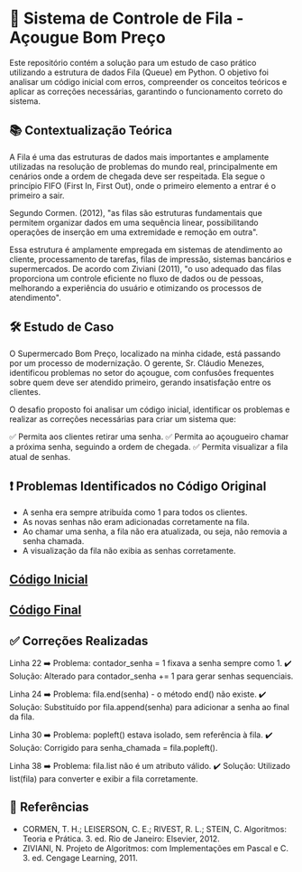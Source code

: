 # 🥩 Sistema de Controle de Fila - Açougue Bom Preço
Este repositório contém a solução para um estudo de caso prático utilizando a estrutura de dados Fila (Queue) em Python. O objetivo foi analisar um código inicial com erros, compreender os conceitos teóricos e aplicar as correções necessárias, garantindo o funcionamento correto do sistema.

## 📚 Contextualização Teórica
A Fila é uma das estruturas de dados mais importantes e amplamente utilizadas na resolução de problemas do mundo real, principalmente em cenários onde a ordem de chegada deve ser respeitada. Ela segue o princípio FIFO (First In, First Out), onde o primeiro elemento a entrar é o primeiro a sair.

Segundo Cormen. (2012), "as filas são estruturas fundamentais que permitem organizar dados em uma sequência linear, possibilitando operações de inserção em uma extremidade e remoção em outra".

Essa estrutura é amplamente empregada em sistemas de atendimento ao cliente, processamento de tarefas, filas de impressão, sistemas bancários e supermercados. De acordo com Ziviani (2011), "o uso adequado das filas proporciona um controle eficiente no fluxo de dados ou de pessoas, melhorando a experiência do usuário e otimizando os processos de atendimento".

## 🛠️ Estudo de Caso
O Supermercado Bom Preço, localizado na minha cidade, está passando por um processo de modernização. O gerente, Sr. Cláudio Menezes, identificou problemas no setor do açougue, com confusões frequentes sobre quem deve ser atendido primeiro, gerando insatisfação entre os clientes.

O desafio proposto foi analisar um código inicial, identificar os problemas e realizar as correções necessárias para criar um sistema que:

✅ Permita aos clientes retirar uma senha.
✅ Permita ao açougueiro chamar a próxima senha, seguindo a ordem de chegada.
✅ Permita visualizar a fila atual de senhas.

## ❗ Problemas Identificados no Código Original
* A senha era sempre atribuída como 1 para todos os clientes.
* As novas senhas não eram adicionadas corretamente na fila.
* Ao chamar uma senha, a fila não era atualizada, ou seja, não removia a senha chamada.
* A visualização da fila não exibia as senhas corretamente.

## [Código Inicial](https://github.com/Navelogic/MAPA_ESTRUTURA_DE_DADOS/blob/main/mainInicial.py)

## [Código Final](https://github.com/Navelogic/MAPA_ESTRUTURA_DE_DADOS/blob/main/main.py)

## ✅ Correções Realizadas

Linha 22
➡️ Problema: contador_senha = 1 fixava a senha sempre como 1.
✔️ Solução: Alterado para contador_senha += 1 para gerar senhas sequenciais.

Linha 24
➡️ Problema: fila.end(senha) - o método end() não existe.
✔️ Solução: Substituído por fila.append(senha) para adicionar a senha ao final da fila.

Linha 30
➡️ Problema: popleft() estava isolado, sem referência à fila.
✔️ Solução: Corrigido para senha_chamada = fila.popleft().

Linha 38
➡️ Problema: fila.list não é um atributo válido.
✔️ Solução: Utilizado list(fila) para converter e exibir a fila corretamente.



## 📄 Referências
* CORMEN, T. H.; LEISERSON, C. E.; RIVEST, R. L.; STEIN, C. Algoritmos: Teoria e Prática. 3. ed. Rio de Janeiro: Elsevier, 2012.
* ZIVIANI, N. Projeto de Algoritmos: com Implementações em Pascal e C. 3. ed. Cengage Learning, 2011.
